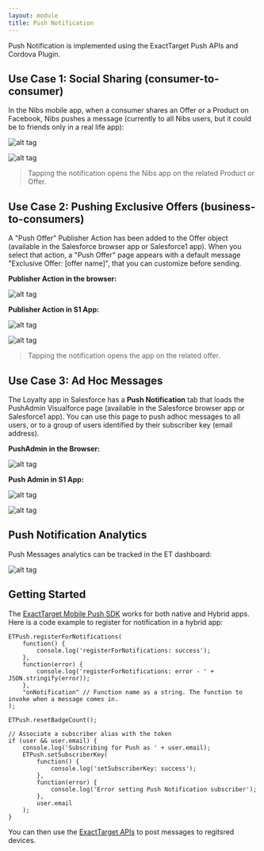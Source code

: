 ```yaml
---
layout: module
title: Push Notification
---
```


Push Notification is implemented using the ExactTarget Push APIs and Cordova Plugin.

## Use Case 1: Social Sharing (consumer-to-consumer)

In the Nibs mobile app, when a consumer shares an Offer or a Product on Facebook, Nibs pushes a message (currently to all Nibs users, but it could be to friends only in a real life app):

![alt tag](images/push_facebook.png)

![alt tag](images/push_facebook_notification.png)

> Tapping the notification opens the Nibs app on the related Product or Offer.

## Use Case 2: Pushing Exclusive Offers (business-to-consumers)

A "Push Offer" Publisher Action has been added to the Offer object (available in the Salesforce browser app or Salesforce1 app). When you select that action, a "Push Offer" page appears with a default message "Exclusive Offer: [offer name]", that you can customize before sending.

<strong>Publisher Action in the browser:</strong>

![alt tag](images/push_offer.png)

<strong>Publisher Action in S1 App:</strong>

![alt tag](images/push_offer_s1.png)


![alt tag](images/push_offer_notification.png)

> Tapping the notification opens the app on the related offer.

## Use Case 3: Ad Hoc Messages

The Loyalty app in Salesforce has a <strong>Push Notification</strong> tab that loads the PushAdmin Visualforce page (available in the Salesforce browser app or Salesforce1 app). You can use this page to push adhoc messages to all users, or to a group of users identified by their subscriber key (email address).

<strong>PushAdmin in the Browser:</strong>

![alt tag](images/push_adhoc.png)

<strong>Push Admin in S1 App:</strong>

![alt tag](images/push_adhoc_s1.PNG)


![alt tag](images/push_adhoc_notification.png)


## Push Notification Analytics

Push Messages analytics can be tracked in the ET dashboard:

![alt tag](images/push_etdash.png)

## Getting Started

The [ExactTarget Mobile Push SDK](https://code.exacttarget.com/apis-sdks/mobilepush-sdks/) works for both native and Hybrid apps. Here is a code example to register for notification in a hybrid app:

```
ETPush.registerForNotifications(
    function() {
        console.log('registerForNotifications: success');
    },
    function(error) {
        console.log('registerForNotifications: error - ' + JSON.stringify(error));
    },
    "onNotification" // Function name as a string. The function to invoke when a message comes in.
);

ETPush.resetBadgeCount();

// Associate a subscriber alias with the token
if (user && user.email) {
    console.log('Subscribing for Push as ' + user.email);
    ETPush.setSubscriberKey(
        function() {
            console.log('setSubscriberKey: success');
        },
        function(error) {
            console.log('Error setting Push Notification subscriber');
        },
        user.email
    );
}
```

You can then use the [ExactTarget APIs](http://code.exacttarget.com/apis-sdks/rest-api/) to post messages to regitsred devices.
